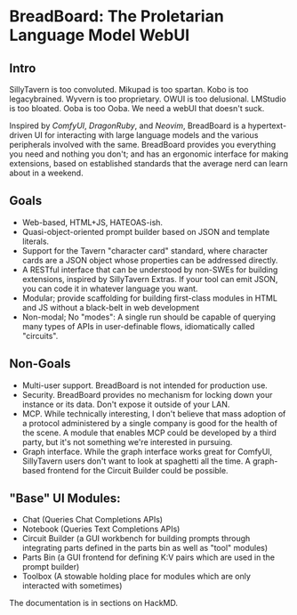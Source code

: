 # BreadBoard: The Proletarian Language Model WebUI

## Intro
SillyTavern is too convoluted. Mikupad is too spartan. Kobo is too legacybrained. Wyvern is too proprietary. OWUI is too delusional. LMStudio is too bloated. Ooba is too Ooba. We need a webUI that doesn't suck.

Inspired by *ComfyUI*, *DragonRuby*, and *Neovim*, BreadBoard is a hypertext-driven UI for interacting with large language models and the various peripherals involved with the same.
BreadBoard provides you everything you need and nothing you don't; and has an ergonomic interface for making extensions, based on established standards that the average nerd can learn about in a weekend.

## Goals

- Web-based, HTML+JS, HATEOAS-ish.
- Quasi-object-oriented prompt builder based on JSON and template literals.
- Support for the Tavern "character card" standard, where character cards are a JSON object whose properties can be addressed directly.
- A RESTful interface that can be understood by non-SWEs for building extensions, inspired by SillyTavern Extras. If your tool can emit JSON, you can code it in whatever language you want.
- Modular; provide scaffolding for building first-class modules in HTML and JS without a black-belt in web development
- Non-modal; No "modes": A single run should be capable of querying many types of APIs in user-definable flows, idiomatically called "circuits".

## Non-Goals

- Multi-user support. BreadBoard is not intended for production use.
- Security. BreadBoard provides no mechanism for locking down your instance or its data. Don't expose it outside of your LAN.
- MCP. While technically interesting, I don't believe that mass adoption of a protocol administered by a single company is good for the health of the scene. A module that enables MCP could be developed by a third party, but it's not something we're interested in pursuing.
- Graph interface. While the graph interface works great for ComfyUI, SillyTavern users don't want to look at spaghetti all the time. A graph-based frontend for the Circuit Builder could be possible.

## "Base" UI Modules:

- Chat (Queries Chat Completions APIs)
- Notebook (Queries Text Completions APIs)
- Circuit Builder (a GUI workbench for building prompts through integrating parts defined in the parts bin as well as "tool" modules)
- Parts Bin (a GUI frontend for defining K:V pairs which are used in the prompt builder)
- Toolbox (A stowable holding place for modules which are only interacted with sometimes)

The documentation is in sections on HackMD.